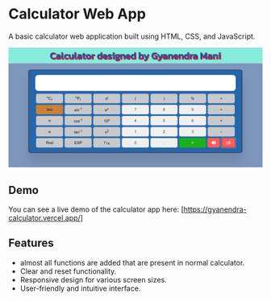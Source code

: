 # Calculator Web App

A basic calculator web application built using HTML, CSS, and JavaScript.

![calculator-web-app](/project-image.png)

## Demo

You can see a live demo of the calculator app here: [https://gyanendra-calculator.vercel.app/]

## Features

- almost all functions are added that are present in normal calculator.
- Clear and reset functionality.
- Responsive design for various screen sizes.
- User-friendly and intuitive interface.

